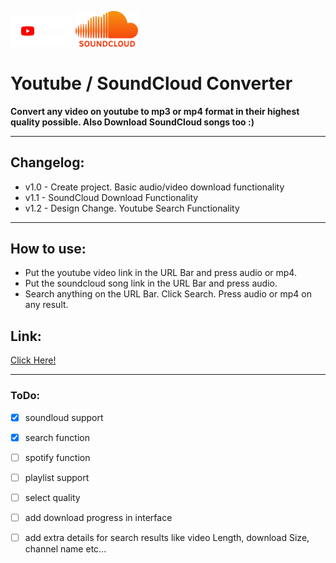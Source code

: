 <p float="left">
  <img src="./public/logos/yt.png" width="100" style="background: black"/>
  <img src="./public/logos/sc.png" width="100" /> 
</p>

# Youtube / SoundCloud Converter

**Convert any video on youtube to mp3 or mp4 format in their highest quality possible. Also Download SoundCloud songs too :)**

---
## Changelog:
- v1.0 - Create project. Basic audio/video download functionality
- v1.1 - SoundCloud Download Functionality
- v1.2 - Design Change. Youtube Search Functionality 

---

## How to use:
- Put the youtube video link in the URL Bar and press audio or mp4.
- Put the soundcloud song link in the URL Bar and press audio.
- Search anything on the URL Bar. Click Search. Press audio or mp4 on any result.

## Link:
[Click Here!](http://denisytdl.herokuapp.com/)

---
### ToDo:
- [x] soundloud support
- [x] search function
- [ ] spotify function
- [ ] playlist support
- [ ] select quality
- [ ] add download progress in interface
- [ ] add extra details for search results like video Length, download Size, channel name etc...

